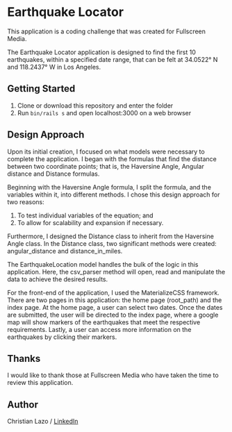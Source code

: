 # Earthquake Locator

This application is a coding challenge that was created for Fullscreen Media.

The Earthquake Locator application is designed to find the first 10 earthquakes, within a specified date range, that can be felt at 34.0522° N and 118.2437° W in Los Angeles.

## Getting Started
1. Clone or download this repository and enter the folder
2. Run `bin/rails s` and open localhost:3000 on a web browser

## Design Approach

Upon its initial creation, I focused on what models were necessary to complete the application. I began with the formulas that find the distance between two coordinate points; that is, the Haversine Angle, Angular distance and Distance formulas.

Beginning with the Haversine Angle formula, I split the formula, and the variables within it, into different methods. I chose this design approach for two reasons:

1. To test individual variables of the equation; and
2. To allow for scalability and expansion if necessary.

Furthermore, I designed the Distance class to inherit from the Haversine Angle class. In the Distance class, two significant methods were created: angular_distance and distance_in_miles.

The EarthquakeLocation model handles the bulk of the logic in this application. Here, the csv_parser method will open, read and manipulate the data to achieve the desired results.

For the front-end of the application, I used the MaterializeCSS framework. There are two pages in this application: the home page (root_path) and the index page. At the home page, a user can select two dates. Once the dates are submitted, the user will be directed to the index page, where a google map will show markers of the earthquakes that meet the respective requirements. Lastly, a user can access more information on the earthquakes by clicking their markers.

## Thanks
I would like to thank those at Fullscreen Media who have taken the time to review this application.

## Author
Christian Lazo / [LinkedIn](https://www.linkedin.com/in/christian-lazo)
